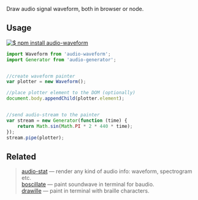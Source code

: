 Draw audio signal waveform, both in browser or node.

## Usage

[![$ npm install audio-waveform](http://nodei.co/npm/audio-waveform.png?mini=true)](http://npmjs.org/package/audio-waveform)


```js
import Waveform from 'audio-waveform';
import Generator from 'audio-generator';


//create waveform painter
var plotter = new Waveform();

//place plotter element to the DOM (optionally)
document.body.appendChild(plotter.element);


//send audio-stream to the painter
var stream = new Generator(function (time) {
	return Math.sin(Math.PI * 2 * 440 * time);
});
stream.pipe(plotter);
```

## Related

> [audio-stat](https://npmjs.org/package/audio-stat) — render any kind of audio info: waveform, spectrogram etc.<br/>
> [boscillate](https://www.npmjs.com/package/boscillate) — paint soundwave in terminal for baudio.<br/>
> [drawille](https://github.com/madbence/node-drawille) — paint in terminal with braille characters.<br/>